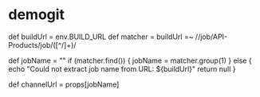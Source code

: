 # demogit
def buildUrl = env.BUILD_URL
def matcher = buildUrl =~ /\/job\/API-Products\/job\/([^\/]+)/

def jobName = ""
if (matcher.find()) {
    jobName = matcher.group(1)
} else {
    echo "Could not extract job name from URL: ${buildUrl}"
    return null
}

def channelUrl = props[jobName]
